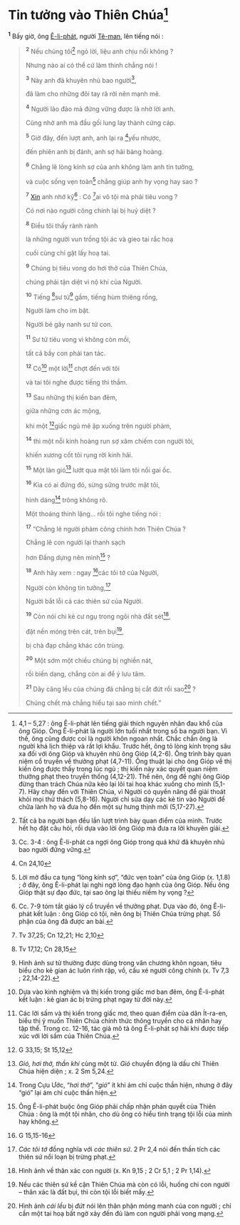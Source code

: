 # Tin tưởng vào Thiên Chúa[^1-90450e42-bb77-4f20-9070-5aa05e05dee4]
<sup><b>1</b></sup> Bấy giờ, ông [Ê-li-phát](), người [Tê-man](), lên tiếng nói :

> <sup><b>2</b></sup> Nếu chúng tôi[^2-90450e42-bb77-4f20-9070-5aa05e05dee4] ngỏ lời, liệu anh chịu nổi không ?
>
> Nhưng nào ai có thể cứ làm thinh chẳng nói !
>
> <sup><b>3</b></sup> Này anh đã khuyên nhủ bao người[^3-90450e42-bb77-4f20-9070-5aa05e05dee4],
>
> đã làm cho những đôi tay rã rời nên mạnh mẽ.
>
> <sup><b>4</b></sup> Người lảo đảo mà đứng vững được là nhờ lời anh.
>
> Cũng nhờ anh mà đầu gối lung lay thành cứng cáp.
>
> <sup><b>5</b></sup> Giờ đây, đến lượt anh, anh lại ra [^1@-90450e42-bb77-4f20-9070-5aa05e05dee4]yếu nhược,
>
> đến phiên anh bị đánh, anh sợ hãi bàng hoàng.
>
> <sup><b>6</b></sup> Chẳng lẽ lòng kính sợ của anh không làm anh tin tưởng,
>
> và cuộc sống vẹn toàn[^4-90450e42-bb77-4f20-9070-5aa05e05dee4] chẳng giúp anh hy vọng hay sao ?
>
> <sup><b>7</b></sup> [Xin]() anh nhớ kỹ[^5-90450e42-bb77-4f20-9070-5aa05e05dee4] : Có [^2@-90450e42-bb77-4f20-9070-5aa05e05dee4]ai vô tội mà phải tiêu vong ?
>
> Có nơi nào người công chính lại bị huỷ diệt ?
>
> <sup><b>8</b></sup> Điều tôi thấy rành rành
>
> là những người vun trồng tội ác và gieo tai rắc hoạ
>
> cuối cùng chỉ gặt lấy hoạ tai.
>
> <sup><b>9</b></sup> Chúng bị tiêu vong do hơi thở của Thiên Chúa,
>
> chúng phải tận diệt vì nộ khí của Người.
>
> <sup><b>10</b></sup> Tiếng [^3@-90450e42-bb77-4f20-9070-5aa05e05dee4]sư tử[^6-90450e42-bb77-4f20-9070-5aa05e05dee4] gầm, tiếng hùm thiêng rống,
>
> Người làm cho im bặt.
>
> Người bẻ gãy nanh sư tử con.
>
> <sup><b>11</b></sup> Sư tử tiêu vong vì không còn mồi,
>
> tất cả bầy con phải tan tác.
>
> <sup><b>12</b></sup> Có[^7-90450e42-bb77-4f20-9070-5aa05e05dee4] một lời[^8-90450e42-bb77-4f20-9070-5aa05e05dee4] chợt đến với tôi
>
> và tai tôi nghe được tiếng thì thầm.
>
> <sup><b>13</b></sup> Sau những thị kiến ban đêm,
>
> giữa những cơn ác mộng,
>
> khi một [^4@-90450e42-bb77-4f20-9070-5aa05e05dee4]giấc ngủ mê ập xuống trên người phàm,
>
> <sup><b>14</b></sup> thì một nỗi kinh hoàng run sợ xâm chiếm con người tôi,
>
> khiến xương cốt tôi rụng rời kinh hãi.
>
> <sup><b>15</b></sup> Một làn gió[^9-90450e42-bb77-4f20-9070-5aa05e05dee4] lướt qua mặt tôi làm tôi nổi gai ốc.
>
> <sup><b>16</b></sup> Kìa có ai đứng đó, sừng sững trước mặt tôi,
>
> hình dáng[^10-90450e42-bb77-4f20-9070-5aa05e05dee4] trông không rõ.
>
> Một thoáng thinh lặng... rồi tôi nghe tiếng nói :
>
> <sup><b>17</b></sup> “Chẳng lẽ người phàm công chính hơn Thiên Chúa ?
>
> Chẳng lẽ con người lại thanh sạch
>
> hơn Đấng dựng nên mình[^11-90450e42-bb77-4f20-9070-5aa05e05dee4] ?
>
> <sup><b>18</b></sup> Anh hãy xem : ngay [^5@-90450e42-bb77-4f20-9070-5aa05e05dee4]các tôi tớ của Người,
>
> Người còn không tin tưởng,[^12-90450e42-bb77-4f20-9070-5aa05e05dee4]
>
> Người bắt lỗi cả các thiên sứ của Người.
>
> <sup><b>19</b></sup> Còn nói chi kẻ cư ngụ trong ngôi nhà đất sét[^13-90450e42-bb77-4f20-9070-5aa05e05dee4],
>
> đặt nền móng trên cát, trên bụi[^14-90450e42-bb77-4f20-9070-5aa05e05dee4],
>
> bị chà đạp chẳng khác côn trùng.
>
> <sup><b>20</b></sup> Một sớm một chiều chúng bị nghiền nát,
>
> rồi biến dạng, chẳng còn ai để ý lưu tâm.
>
> <sup><b>21</b></sup> Dây căng lều của chúng đã chẳng bị cắt đứt rồi sao[^15-90450e42-bb77-4f20-9070-5aa05e05dee4] ?
>
> Chúng chết mà chẳng hiểu tại sao mình chết.”

[^1-90450e42-bb77-4f20-9070-5aa05e05dee4]: 4,1 – 5,27 : ông Ê-li-phát lên tiếng giải thích nguyên nhân đau khổ của ông Gióp. Ông Ê-li-phát là người lớn tuổi nhất trong số ba người bạn. Vì thế, ông cũng được coi là người khôn ngoan nhất. Chắc chắn ông là người khá lịch thiệp và rất lợi khẩu. Trước hết, ông tỏ lòng kính trọng sâu xa đối với ông Gióp và khuyên nhủ ông Gióp (4,2-6). Ông trình bày quan niệm cổ truyền về thưởng phạt (4,7-11). Ông thuật lại cho ông Gióp về thị kiến ông được thấy trong lúc ngủ ; thị kiến này xác quyết quan niệm thưởng phạt theo truyền thống (4,12-21). Thế nên, ông đề nghị ông Gióp đừng than trách Chúa nữa kẻo lại lôi tai hoạ khác xuống cho mình (5,1-7). Hãy chạy đến với Thiên Chúa, vì Người có quyền năng để giải thoát khỏi mọi thử thách (5,8-16). Người chỉ sửa dạy các kẻ tin vào Người để chữa lành họ và đưa họ đến một sự hưng thịnh mới (5,17-27).
[^2-90450e42-bb77-4f20-9070-5aa05e05dee4]: Tất cả ba người bạn đều lần lượt trình bày quan điểm của mình. Trước hết họ đặt câu hỏi, rồi dựa vào lời ông Gióp mà đưa ra lời khuyên giải.
[^3-90450e42-bb77-4f20-9070-5aa05e05dee4]: Cc. 3-4 : ông Ê-li-phát ca ngợi ông Gióp trong quá khứ đã khuyên nhủ bao người đứng vững.
[^4-90450e42-bb77-4f20-9070-5aa05e05dee4]: Lời mở đầu ca tụng “lòng kính sợ”, “đức vẹn toàn” của ông Gióp (x. 1,1.8) ; ở đây, ông Ê-li-phát lại nghi ngờ lòng đạo hạnh của ông Gióp. Nếu ông Gióp thật sự đạo đức, tại sao ông lại thiếu niềm hy vọng ?
[^5-90450e42-bb77-4f20-9070-5aa05e05dee4]: Cc. 7-9 tóm tắt giáo lý cổ truyền về thưởng phạt. Dựa vào đó, ông Ê-li-phát kết luận : ông Gióp có tội, nên ông bị Thiên Chúa trừng phạt. Số phận của ông đã được an bài.
[^6-90450e42-bb77-4f20-9070-5aa05e05dee4]: Hình ảnh sư tử thường được dùng trong văn chương khôn ngoan, tiêu biểu cho kẻ gian ác luôn rình rập, vồ, cấu xé người công chính (x. Tv 7,3 ; 22,14-22).
[^7-90450e42-bb77-4f20-9070-5aa05e05dee4]: Dựa vào kinh nghiệm và thị kiến trong giấc mơ ban đêm, ông Ê-li-phát kết luận : kẻ gian ác bị trừng phạt ngay từ đời này.
[^8-90450e42-bb77-4f20-9070-5aa05e05dee4]: Các lời sấm và thị kiến trong giấc mơ, theo quan điểm của dân Ít-ra-en, biểu thị ý muốn Thiên Chúa chính thức thông truyền cho cá nhân hay tập thể. Trong cc. 12-16, tác giả mô tả ông Ê-li-phát sợ hãi khi được tiếp xúc với lời sấm của Thiên Chúa.
[^9-90450e42-bb77-4f20-9070-5aa05e05dee4]: *Gió, hơi thở, thần khí* cùng một từ. *Gió* chuyển động là dấu chỉ Thiên Chúa hiện diện ; x. 2 Sm 5,24.
[^10-90450e42-bb77-4f20-9070-5aa05e05dee4]: Trong Cựu Ước, “*hơi thở*”, “*gió*” ít khi ám chỉ cuộc thần hiện, nhưng ở đây “gió” lại ám chỉ cuộc thần hiện.
[^11-90450e42-bb77-4f20-9070-5aa05e05dee4]: Ông Ê-li-phát buộc ông Gióp phải chấp nhận phán quyết của Thiên Chúa : ông là một tội nhân, cho dù ông có hiểu tình trạng tội lỗi của mình hay không.
[^12-90450e42-bb77-4f20-9070-5aa05e05dee4]: *Các tôi tớ* đồng nghĩa với *các thiên sứ*. 2 Pr 2,4 nói đến thần tích các thiên sứ nổi loạn bị trừng phạt.
[^13-90450e42-bb77-4f20-9070-5aa05e05dee4]: Hình ảnh về thân xác con người (x. Kn 9,15 ; 2 Cr 5,1 ; 2 Pr 1,14).
[^14-90450e42-bb77-4f20-9070-5aa05e05dee4]: Nếu các thiên sứ kề cận Thiên Chúa mà còn có lỗi, huống chi con người – thân xác là đất bụi, thì còn tội lỗi biết mấy.
[^15-90450e42-bb77-4f20-9070-5aa05e05dee4]: Hình ảnh *cái lều* bị *đứt* nói lên thân phận mỏng manh của con người ; chỉ cần một tai hoạ bất ngờ xảy đến đủ làm con người phải vong mạng.
[^1@-90450e42-bb77-4f20-9070-5aa05e05dee4]: Cn 24,10
[^2@-90450e42-bb77-4f20-9070-5aa05e05dee4]: Tv 37,25; Cn 12,21; Hc 2,10
[^3@-90450e42-bb77-4f20-9070-5aa05e05dee4]: Tv 17,12; Cn 28,15
[^4@-90450e42-bb77-4f20-9070-5aa05e05dee4]: G 33,15; St 15,12
[^5@-90450e42-bb77-4f20-9070-5aa05e05dee4]: G 15,15-16